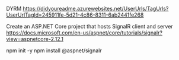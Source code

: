 DYRM
https://didyoureadme.azurewebsites.net/UserUrls/TagUrls?UserUrlTagId=245911fe-5d21-4c86-8311-6ab2441fe268  

Create an ASP.NET Core project that hosts SignalR client and server
https://docs.microsoft.com/en-us/aspnet/core/tutorials/signalr?view=aspnetcore-2.12.1

npm init -y
npm install @aspnet/signalr

